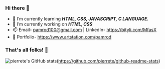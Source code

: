 ### Hi there 👋

- 🌱 I’m currently learning <i><b>HTML, CSS, JAVASCRIPT, C LANGUAGE.</b></i>
- 🔭 I’m currently working on <i><b>HTML, CSS</b> </i>
- 📫 Email- pamrod100@gmail.com | LinkedIn- https://bityli.com/MfasX
- 🎨 Portfolio- https://www.artstation.com/pamrod
### That's all folks! 👋

![pierrete's GitHub stats](https://github-readme-stats.vercel.app/api?username=pierrete&show_icons=true&theme=radical)(https://github.com/pierrete/github-readme-stats)









<!--
![pierrete's GitHub stats](https://github-readme-stats.vercel.app/api?username=pierrete&show_icons=true&theme=radical)(https://github.com/pierrete/github-readme-stats)

**pierrete/pierrete** is a ✨ _special_ ✨ repository because its `README.md` (this file) appears on your GitHub profile.
//1400x425 banner do github Vou usar 1400x222
//pexels imagens royalty free
Here are some ideas to get you started:

- 🔭 I’m currently working on ...
- 🌱 I’m currently learning ...
- 👯 I’m looking to collaborate on ...
- 🤔 I’m looking for help with ...
- 💬 Ask me about ...
- 📫 How to reach me: ...
- 😄 Pronouns: ...
- ⚡ Fun fact: ...
-->


<!--
**pierrete/pierrete** is a ✨ _special_ ✨ repository because its `README.md` (this file) appears on your GitHub profile.

Here are some ideas to get you started:

- 🔭 I’m currently working on ...
- 🌱 I’m currently learning ...
- 👯 I’m looking to collaborate on ...
- 🤔 I’m looking for help with ...
- 💬 Ask me about ...
- 📫 How to reach me: ...
- 😄 Pronouns: ...
- ⚡ Fun fact: ...
-->
